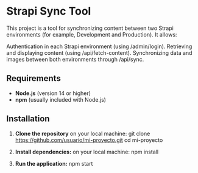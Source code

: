 # Strapi Sync Tool

This project is a tool for synchronizing content between two Strapi environments (for example, Development and Production). It allows:

Authentication in each Strapi environment (using /admin/login).
Retrieving and displaying content (using /api/fetch-content).
Synchronizing data and images between both environments through /api/sync.

## Requirements

- **Node.js** (version 14 or higher)
- **npm** (usually included with Node.js)

## Installation

1. **Clone the repository** on your local machine:
   git clone https://github.com/usuario/mi-proyecto.git
   cd mi-proyecto


2. **Install dependencies:** on your local machine:
    npm install

3. **Run the application:**
    npm start
